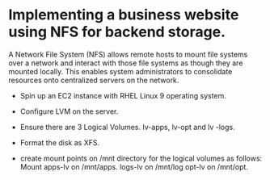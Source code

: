 # Implementing a business website using NFS for backend storage.

A Network File System (NFS) allows remote hosts to mount file systems over a network and interact with those file systems as though they are mounted locally. This enables system administrators to consolidate resources onto centralized servers on the network.

* Spin up an EC2 instance with RHEL Linux 9 operating system.

* Configure LVM on the server.

* Ensure there are 3 Logical Volumes. Iv-apps, lv-opt and lv -logs.

* Format the disk as XFS.

* create mount points on /mnt directory for the logical volumes as follows: Mount apps-lv on /mnt/apps. logs-lv on /mnt/log opt-lv on /mnt/opt.


